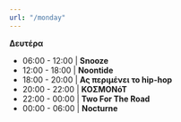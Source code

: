 ```yaml
---
url: "/monday"
---
```


**Δευτέρα**

- 06:00 - 12:00 | **Snooze**
- 12:00 - 18:00 | **Noontide**
- 18:00 - 20:00 | **Ας περιμένει το hip-hop**
- 20:00 - 22:00 | **ΚΟΣΜΟΝόΤ**
- 22:00 - 00:00 | **Two For The Road**
- 00:00 - 06:00 | **Nocturne**